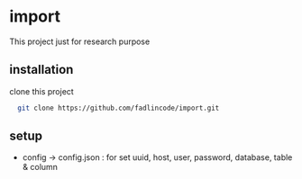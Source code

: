 # import
This project just for research purpose

## installation
clone this project
```bash
  git clone https://github.com/fadlincode/import.git
```

## setup
- config -> config.json : for set uuid, host, user, password, database, table & column